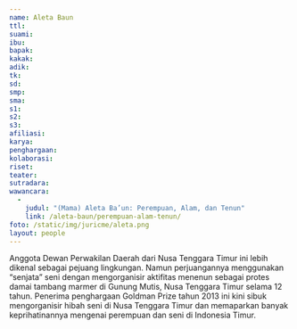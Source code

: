 ```yaml
---
name: Aleta Baun
ttl:
suami:
ibu:
bapak:
kakak:
adik:
tk:
sd:
smp:
sma:
s1:
s2:
s3:
afiliasi:
karya:
penghargaan:
kolaborasi:
riset:
teater:
sutradara:
wawancara:
  -
    judul: "(Mama) Aleta Ba’un: Perempuan, Alam, dan Tenun"
    link: /aleta-baun/perempuan-alam-tenun/
foto: /static/img/juricme/aleta.png
layout: people
---
```


Anggota Dewan Perwakilan Daerah dari Nusa Tenggara Timur ini lebih dikenal sebagai pejuang lingkungan. Namun perjuangannya menggunakan “senjata” seni dengan mengorganisir aktifitas menenun sebagai protes damai tambang marmer di Gunung Mutis, Nusa Tenggara Timur selama 12 tahun. Penerima penghargaan Goldman Prize tahun 2013 ini kini sibuk mengorganisir hibah seni di Nusa Tenggara Timur dan memaparkan banyak keprihatinannya mengenai perempuan dan seni di Indonesia Timur.
